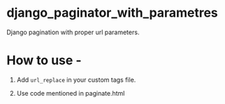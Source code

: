 # django_paginator_with_parametres
Django pagination  with proper url parameters.

# How to use -

1. Add `url_replace` in your custom tags file.

2. Use code mentioned in paginate.html
